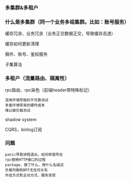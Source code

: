 ### 多集群&多租户

### 什么是多集群（同一个业务多组集群。比如：账号服务）

缓存冗余、业务冗余（业务正交数据正交，导致缓存击透）

缓存如何更新清理

稿件、账号、鉴权服务 


子集算法

### 多租户（流量路由、隔离性）

rpc路由、rpc染色（前端header带特殊标记）

    混用环境导致的不可靠测试
    多套环境带来的硬件成本
    难以做负载测试


shadow system

CQRS，binlog订阅



### 问题

    panic导致进程退出，如何排查所在
    rpc替换HTTP接口的过程
    package，做了什么，用什么名描述
    负载均衡和BFF无任何关系
    外挂方式和主动方式，服务发现